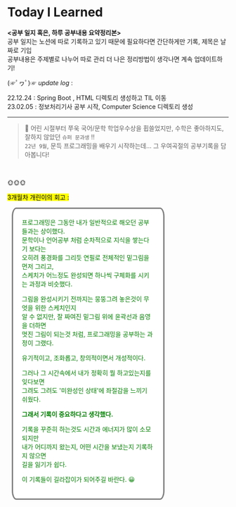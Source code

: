 # Today I Learned



**<공부 일지 혹은, 하루 공부내용 요약정리본>** <br>
공부 일지는 노션에 따로 기록하고 있기 때문에 필요하다면 간단하게만 기록, 제목은 날짜로 기입<br>
공부내용은 주제별로 나누어 따로 관리
더 나은 정리방법이 생각나면 계속 업데이트하기! 


 (☞ﾟヮﾟ)☞   _update log_ : 


22.12.24 : Spring Boot , HTML 디렉토리 생성하고 TIL 이동 <br>
23.02.05 : 정보처리기사 공부 시작, Computer Science 디렉토리 생성

---

> 📢
어린 시절부터 쭈욱 국어/문학 학업우수상을 휩쓸었지만, 수학은 좋아하지도, 잘하지 않았던  `슈퍼 문과생` !! <br>
`22년 9월`, 문득 프로그래밍을 배우기 시작하는데… 그 우여곡절의 공부기록을 담아봅니다!

<br>

🌞🌞🌞
<br>

<p><mark>3개월차 개린이의 회고 : </mark></p>

<div style="height: auto; width: 60%; border:3px solid gray; border-radius:3% ; margin:10px ; padding:20px; background:white; color:green; ">
프로그래밍은 그동안 내가 일반적으로 해오던 공부들과는 상이했다.<br>
문학이나 언어공부 처럼 순차적으로 지식을 쌓는다기 보다는<br>
오히려 풍경화를 그리듯 연필로 전체적인 밑그림을 먼저 그리고, <br>
스케치가 어느정도 완성되면 하나씩 구체화를 시키는 과정과 비슷했다.

그림을 완성시키기 전까지는 뭉뚱그려 놓은것이 무엇을 위한 스케치인지<br>
알 수 없지만, 잘 짜여진 밑그림 위에 윤곽선과 음영을 더하면  <br>
멋진 그림이 되는것 처럼, 프로그래밍을 공부하는 과정이 그랬다. <br>

유기적이고, 조화롭고, 창의적이면서 개성적이다.


그러나 그 시간속에서 내가 정확히 뭘 하고있는지를 잊다보면 <br>
그려도 그려도 '미완성인 상태'에 좌절감을 느끼기 쉬웠다. <br>

**그래서 기록이 중요하다고 생각했다.**

기록을 꾸준히 하는것도 시간과 에너지가 많이 소모되지만<br>
내가 어디까지 왔는지, 어떤 시간을 보냈는지 기록하지 않으면<br>
길을 잃기가 쉽다.

이 기록들이 길라잡이가 되어주길 바란다. 😀
<div>
